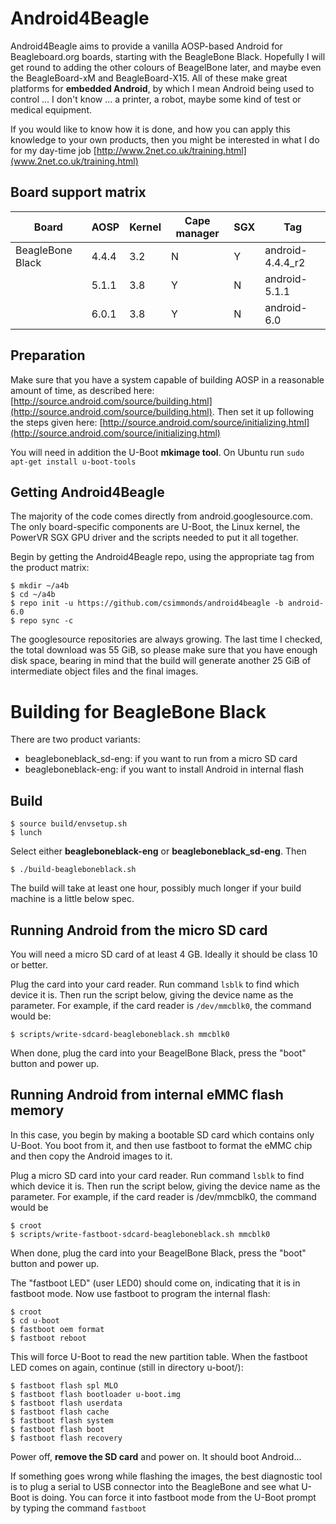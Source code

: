 # Android4Beagle

Android4Beagle aims to provide a vanilla AOSP-based Android for
Beagleboard.org boards, starting with the BeagleBone Black. Hopefully
I will get round to adding the other colours of BeagelBone later,
and maybe even the BeagleBoard-xM and BeagleBoard-X15. All of these
make great platforms for **embedded Android**, by which I mean Android being
used to control ... I don't know ... a printer, a robot, maybe some
kind of test or medical equipment.

If you would like to know how it is done, and how you can apply this
knowledge to your own products, then you might be interested in
what I do for my day-time job
[http://www.2net.co.uk/training.html](www.2net.co.uk/training.html)


## Board support matrix

|   Board        | AOSP  | Kernel | Cape manager | SGX | Tag              |
| -------------- | ----- | ------ | ------------ | --- |----------------- |
|BeagleBone Black| 4.4.4 | 3.2    | N            | Y   | android-4.4.4_r2 |
|                | 5.1.1 | 3.8    | Y            | N   | android-5.1.1    |
|                | 6.0.1 | 3.8    | Y            | N   | android-6.0      |

## Preparation

Make sure that you have a system capable of building AOSP in a reasonable
amount of time, as described here:
[http://source.android.com/source/building.html](http://source.android.com/source/building.html).
Then set it up following the steps given here:
[http://source.android.com/source/initializing.html](http://source.android.com/source/initializing.html)

You will need in addition the U-Boot **mkimage tool**. On Ubuntu run
`sudo apt-get install u-boot-tools`

## Getting Android4Beagle

The majority of the code comes directly from android.googlesource.com.
The only board-specific components are U-Boot, the Linux kernel, the PowerVR
SGX GPU driver and the scripts needed to put it all together.

Begin by getting the Android4Beagle repo, using the appropriate tag from the
product matrix:

```
$ mkdir ~/a4b
$ cd ~/a4b
$ repo init -u https://github.com/csimmonds/android4beagle -b android-6.0
$ repo sync -c
```
The googlesource repositories are always growing. The last time I checked,
the total download was 55 GiB, so please
make sure that you have enough disk space, bearing in mind that the
build will generate another 25 GiB of intermediate object files
and the final images.

# Building for BeagleBone Black
There are two product variants:

* beagleboneblack_sd-eng: if you want to run from a micro SD card
* beagleboneblack-eng: if you want to install Android in internal flash

## Build
```
$ source build/envsetup.sh
$ lunch
```
Select either **beagleboneblack-eng** or **beagleboneblack_sd-eng**. Then
```
$ ./build-beagleboneblack.sh
```
The build will take at least one hour, possibly much longer if
your build machine is a little below spec.

## Running Android from the micro SD card

You will need a micro SD card of at least 4 GB. Ideally it should
be class 10 or better.

Plug the card into your card reader. Run command `lsblk` to find which
device it is. Then run the script below, giving the device name as the
parameter. For example, if the card reader is `/dev/mmcblk0`, the
command would be:
```
$ scripts/write-sdcard-beagleboneblack.sh mmcblk0
```
When done, plug the card into your BeagelBone Black, press the
"boot" button and power up.

## Running Android from internal eMMC flash memory

In this case, you begin by making a bootable SD card which contains
only U-Boot. You boot from it, and then use fastboot to format
the eMMC chip and then copy the Android images to it.

Plug a micro SD card into your card reader. Run command `lsblk` to find which
device it is. Then run the script below, giving the device name as the
parameter. For example, if the card reader is /dev/mmcblk0, the
command would be
```
$ croot
$ scripts/write-fastboot-sdcard-beagleboneblack.sh mmcblk0
```
When done, plug the card into your BeagelBone Black, press the
"boot" button and power up.

The "fastboot LED" (user LED0) should come on, indicating that it
is in fastboot mode. Now use fastboot to program the internal flash:
```
$ croot
$ cd u-boot
$ fastboot oem format
$ fastboot reboot
```
This will force U-Boot to read the new partition table. When the
fastboot LED comes on again, continue (still in directory u-boot/):
```
$ fastboot flash spl MLO
$ fastboot flash bootloader u-boot.img
$ fastboot flash userdata
$ fastboot flash cache
$ fastboot flash system
$ fastboot flash boot
$ fastboot flash recovery
```
Power off, **remove the SD card** and power on. It should boot Android...

If something goes wrong while flashing the images, the best diagnostic
tool is to plug a serial to USB connector into the BeagleBone and see what
U-Boot is doing. You can force it into fastboot mode from the U-Boot prompt
by typing the command `fastboot`
